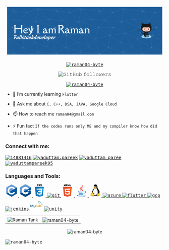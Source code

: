 <p align="center"> <kbd><img src="https://github.com/raman04-byte/raman04-byte/blob/fbe15cfbcdb80fcde48b41d1cd0b06eb8dcaaf5f/github-header-image.png" alt="raman04-byte" /></kbd> </p>

<p align="center"> <a href="https://www.holopin.io/@raman04"><kbd><img src="https://holopin.me/raman04" alt="raman04-byte" /></kbd></a> </p>
<p align="center"> <img alt="𝙶𝚒𝚝𝙷𝚞𝚋 𝚏𝚘𝚕𝚕𝚘𝚠𝚎𝚛𝚜" src="https://img.shields.io/github/followers/raman04-byte?label=Followers&style=social"></p>
<p align="center"> <a href="https://github.com/ryo-ma/github-profile-trophy"><kbd><img src="https://github-profile-trophy.vercel.app/?username=raman04-byte&theme=onedark&row=10&column=4&margin-w=15&margin-h=15" alt="raman04-byte" /></kbd></a> </p>

- 🌱 I’m currently learning ```Flutter```

- 💬 Ask me about ```C, C++, DSA, JAVA, Google Cloud```

- 📫 How to reach me ```raman04@gmail.com```

- ⚡ Fun fact ```If the codes runs only ME and my compiler know how did that happen ```

<h3 align="left">Connect with me:</h3>
<p align="left">
<a href="https://stackoverflow.com/users/17868854/raman" target="blank"><kbd><img align="center" src="https://raw.githubusercontent.com/rahuldkjain/github-profile-readme-generator/master/src/images/icons/Social/stack-overflow.svg" alt="14881416" height="30" width="40" /></kbd></a>
<a href="https://instagram.com/yaduttam.pareek" target="blank"><kbd><img align="center" src="https://raw.githubusercontent.com/rahuldkjain/github-profile-readme-generator/master/src/images/icons/Social/instagram.svg" alt="yaduttam.pareek" height="30" width="40" /></kbd></a>
<a href="https://www.codechef.com/users/raman04byte" target="blank"><kbd><img align="center" src="https://cdn.jsdelivr.net/npm/simple-icons@3.1.0/icons/codechef.svg" alt="yaduttam_paree" height="30" width="40" /></kbd></a>
<a href="https://www.hackerrank.com/2020pgicsraman65" target="blank"><kbd><img align="center" src="https://raw.githubusercontent.com/rahuldkjain/github-profile-readme-generator/master/src/images/icons/Social/hackerrank.svg" alt="yaduttampareek95" height="30" width="40" /></kbd></a>
</p>

<h3 align="left">Languages and Tools:</h3>
<p align="left"> <a href="https://www.cprogramming.com/" target="_blank" rel="noreferrer"> <kbd><img src="https://raw.githubusercontent.com/devicons/devicon/master/icons/c/c-original.svg" alt="c" width="40" height="40"/></kbd> </a> <a href="https://www.w3schools.com/cpp/" target="_blank" rel="noreferrer"> <kbd><img src="https://raw.githubusercontent.com/devicons/devicon/master/icons/cplusplus/cplusplus-original.svg" alt="cplusplus" width="40" height="40"/></kbd> </a> <a href="https://www.w3schools.com/css/" target="_blank" rel="noreferrer"> <kbd><img src="https://raw.githubusercontent.com/devicons/devicon/master/icons/css3/css3-original-wordmark.svg" alt="css3" width="40" height="40"/></kbd> </a> <a href="https://git-scm.com/" target="_blank" rel="noreferrer"> <kbd><img src="https://www.vectorlogo.zone/logos/git-scm/git-scm-icon.svg" alt="git" width="40" height="40"/></kbd> </a> <a href="https://www.w3.org/html/" target="_blank" rel="noreferrer"> <kbd><img src="https://raw.githubusercontent.com/devicons/devicon/master/icons/html5/html5-original-wordmark.svg" alt="html5" width="40" height="40"/></kbd> </a> <a href="https://www.java.com" target="_blank" rel="noreferrer"> <kbd><img src="https://raw.githubusercontent.com/devicons/devicon/master/icons/java/java-original.svg" alt="java" width="40" height="40"/></kbd> </a> <a href="https://www.linux.org/" target="_blank" rel="noreferrer"> <kbd><img src="https://raw.githubusercontent.com/devicons/devicon/master/icons/linux/linux-original.svg" alt="linux" width="40" height="40"/></kbd> </a> <a href="https://azure.microsoft.com/en-in/" target="_blank" rel="noreferrer"> <kbd><img src="https://www.vectorlogo.zone/logos/microsoft_azure/microsoft_azure-icon.svg" alt="azure" width="40" height="40"/></kbd> </a> <a href="https://flutter.dev" target="_blank" rel="noreferrer"> <kbd><img src="https://www.vectorlogo.zone/logos/flutterio/flutterio-icon.svg" alt="flutter" width="40" height="40"/></kbd> </a> <a href="https://cloud.google.com" target="_blank" rel="noreferrer"> <kbd><img src="https://www.vectorlogo.zone/logos/google_cloud/google_cloud-icon.svg" alt="gcp" width="40" height="40"/></kbd> </a> <a href="https://www.jenkins.io" target="_blank" rel="noreferrer"> <kbd><img src="https://www.vectorlogo.zone/logos/jenkins/jenkins-icon.svg" alt="jenkins" width="40" height="40"/></kbd> </a> <a href="https://www.mysql.com/" target="_blank" rel="noreferrer"> <kbd><img src="https://raw.githubusercontent.com/devicons/devicon/master/icons/mysql/mysql-original-wordmark.svg" alt="mysql" width="40" height="40"/></kbd> </a> <a href="https://unity.com/" target="_blank" rel="noreferrer"> <kbd><img src="https://www.vectorlogo.zone/logos/unity3d/unity3d-icon.svg" alt="unity" width="40" height="40"/></kbd> </a> </p>

<table>
   <tr>
      <td><img src="https://github-readme-stats.vercel.app/api?username=raman04-byte&include_all_commits=true&count_private=true&show_icons=true&line_height=24&title_color=1363DF&icon_color=47B5FF&text_color=DFF6FF&bg_color=0,000000,130F40" alt="Raman Tank" />
         <td><img align="center" src="https://github-readme-streak-stats.herokuapp.com/?user=raman04-byte&theme=dark&line_height=23" alt="raman04-byte" /></td>
   </tr>
</table>
<div align="center">
<p><img align="center" src="https://github-readme-stats.vercel.app/api/top-langs/?username=raman04-byte&show_icons=true&locale=en&layout=compact&title_color=7A7ADB&icon_color=2234AE&text_color=D3D3D3&bg_color=0,000000,130F40" alt="raman04-byte" /></p>
   </div>
<p><kbd><img align="center" src="https://activity-graph.herokuapp.com/graph?username=raman04-byte&theme=react-dark" alt="raman04-byte" /></kbd></p>

